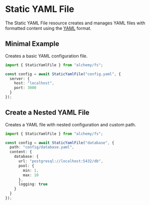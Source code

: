 # Static YAML File

The Static YAML File resource creates and manages YAML files with formatted content using the [YAML](https://yaml.org/) format.

## Minimal Example

Creates a basic YAML configuration file.

```ts
import { StaticYamlFile } from "alchemy/fs";

const config = await StaticYamlFile("config.yaml", {
  server: {
    host: "localhost",
    port: 3000
  }
});
```

## Create a Nested YAML File

Creates a YAML file with nested configuration and custom path.

```ts
import { StaticYamlFile } from "alchemy/fs";

const config = await StaticYamlFile("database", {
  path: "config/database.yaml",
  content: {
    database: {
      url: "postgresql://localhost:5432/db",
      pool: {
        min: 1,
        max: 10
      },
      logging: true
    }
  }
});
```